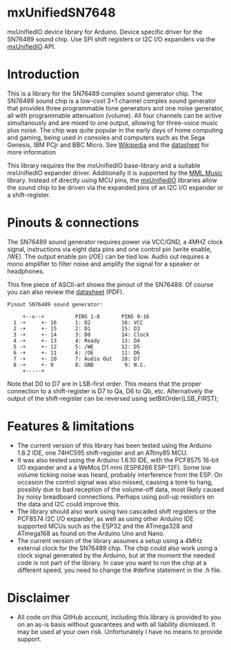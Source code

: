 # mxUnifiedSN7648
mxUnifiedIO device library for Arduino. Device specific driver for the SN76489 sound chip. Use SPI shift registers or I2C I/O expanders via the [mxUnifiedIO](https://github.com/maxint-rd/mxUnifiedIO) API.

# Introduction
This is a library for the SN76489 complex sound generator chip. The SN76489 sound chip is a low-cost 3+1 channel complex sound generator that provides three programmable tone generators and one noise generator, all with programmable attenuation (volume). All four channels can be active simultanously and are mixed to one output, allowing for three-voice music plus noise. The chip was quite popular in the early days of home computing and gaming, being used in consoles and computers such as the Sega Genesis, IBM PCjr and BBC Micro.
See [Wikipedia](https://en.wikipedia.org/wiki/Texas_Instruments_SN76489) and the [datasheet](documentation/datasheet%20SN76489AN.pdf) for more information

This library requires the the mxUnifiedIO base-library and a suitable mxUnifiedIO expander driver. Additionally it is supported by the [MML Music](https://github.com/maxint-rd/MmlMusic) library. Instead of directly using MCU pins, the [mxUnifiedIO](https://github.com/maxint-rd/mxUnifiedIO) libraries allow the sound chip to be driven via the expanded pins of an I2C I/O expander or a shift-register.

# Pinouts & connections
The SN76489 sound generator requires power via VCC/GND, a 4MHZ clock signal, instructions via eight data pins and one control pin (write enable, /WE). The output enable pin (/OE) can be tied low. Audio out requires a mono amplifier to filter noise and amplify the signal for a speaker or headphones.

This fine piece of ASCII-art shows the pinout of the SN76489. Of course you can also review the [datasheet](documentation/datasheet%20SN76489AN.pdf) (PDF).
```
Pinout SN76489 sound generator:

     +--v--+          PINS 1-8       PINS 9-16
  1 -+     +- 16      1: D2          16: VCC
  2 -+     +- 15      2: D1          15: D3
  3 -+     +- 14      3: D0          14: Clock
  4 -+     +- 13      4: Ready       13: D4
  5 -+     +- 12      5: /WE         12: D5
  6 -+     +- 11      6: /OE         11: D6
  7 -+     +- 10      7: Audio Out   10: D7
  8 -+     +- 9       8: GND          9: N.C.
     +-----+
```
Note that D0 to D7 are in LSB-first order. This means that the proper connection to a shift-register is D7 to Qa, D6 to Qb, etc. Alternatively the output of the shift-register can be reversed using setBitOrder(LSB_FIRST);

# Features & limitations
- The current version of this library has been tested using the Arduino 1.8.2 IDE, one 74HC595 shift-register and an ATtiny85 MCU.
- It was also tested using the Arduino 1.6.10 IDE, with the PCF8575 16-bit I/O expander and a a WeMos D1 mini (ESP8266 ESP-12F). Some low volume ticking noise was heard, probably interference from the ESP. On occasion the control signal was also missed, causing a tone to hang, possibly due to bad reception of the volume-off data, most likely caused by noisy breadboard connections. Perhaps using pull-up resistors on the data and I2C could improve this.
- The library should also work using two cascaded shift registers or the PCF8574 I2C I/O expander, as well as using other Arduino IDE supported MCUs such as the ESP32 and the ATmega328 and ATmega168 as found on the Arduino Uno and Nano.
- The current version of the library assumes a setup using a 4MHz external clock for the SN76489 chip. The chip could also work using a clock signal generated by the Arduino, but at the moment the needed code is not part of the library. In case you want to run the chip at a different speed, you need to change the #define statement in the .h file.

# Disclaimer
- All code on this GitHub account, including this library is provided to you on an as-is basis without guarantees and with all liability dismissed. It may be used at your own risk. Unfortunately I have no means to provide support.
